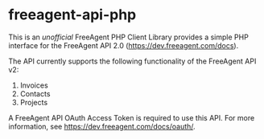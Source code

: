 freeagent-api-php
=================

This is an *unofficial* FreeAgent PHP Client Library provides a simple PHP interface for the FreeAgent API 2.0 (https://dev.freeagent.com/docs).

The API currently supports the following functionality of the FreeAgent API v2:

1. Invoices
2. Contacts
3. Projects


A FreeAgent API OAuth Access Token is required to use this API. For more information, see https://dev.freeagent.com/docs/oauth/.
